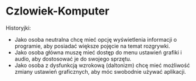 # Czlowiek-Komputer

Historyjki:
- Jako osoba neutralna chcę mieć opcję wyświetlenia informacji o programie, aby posiadać większe pojęcie na temat rozgrywki.
- Jako osoba główna muszę mieć dostęp do menu ustawień grafiki i audio, aby dostosować je do swojego sprzętu.
- Jako osoba z dysfunkcją wzrokową (daltonizm) chcę mieć możliwość zmiany ustawień graficznych, aby móc swobodnie używać aplikacji.
